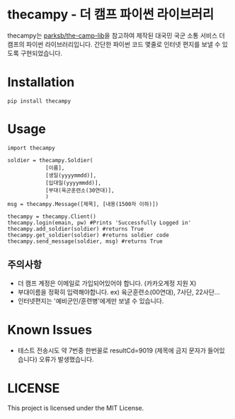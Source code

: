 # thecampy - 더 캠프 파이썬 라이브러리

thecampy는 [parksb/the-camp-lib](https://github.com/parksb/the-camp-lib)을 참고하여 제작된 대국민 국군 소통 서비스 더 캠프의 파이썬 라이브러리입니다. 간단한 파이썬 코드 몇줄로 인터넷 편지를 보낼 수 있도록 구현되었습니다.


# Installation

    pip install thecampy

# Usage

    import thecampy
    
    soldier = thecampy.Soldier(
			    [이름],
				[생일(yyyymmdd)],
				[입대일(yyyymmdd)],
				[부대(육군훈련소(30연대)],
				)
	msg = thecampy.Message([제목], [내용(1500자 이하)])
	
	thecampy = thecampy.Client()
	thecampy.login(emain, pw) #Prints 'Successfully Logged in'
	thecampy.add_soldier(soldier) #returns True
	thecampy.get_soldier(soldier) #returns soldier code
	thecampy.send_message(soldier, msg) #returns True


## 주의사항

 - 더 캠프 계정은 이메일로 가입되어있어야 합니다. (카카오계정 지원 X)
 - 부대이름을 정확히 입력해야합니다. ex) 육군훈련소(00연대), 7사단, 22사단...
 - 인터넷편지는 '예비군인/훈련병'에게만 보낼 수 있습니다.

# Known Issues
 - 테스트 전송시도 약 7번중 한번꼴로 resultCd=9019 (제목에 금지 문자가 들어있습니다) 오류가 발생했습니다.

# LICENSE
This project is licensed under the MIT License.
